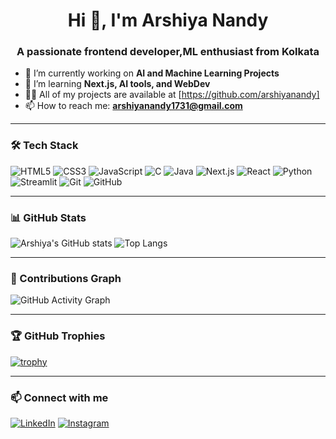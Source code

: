 <h1 align="center">Hi 👋, I'm Arshiya Nandy</h1>
<h3 align="center">A passionate frontend developer,ML enthusiast from Kolkata</h3>

- 🔭 I’m currently working on **AI and Machine Learning Projects**
- 🌱 I’m learning **Next.js, AI tools, and WebDev**
- 👩‍💻 All of my projects are available at [https://github.com/arshiyanandy]
- 📫 How to reach me: **arshiyanandy1731@gmail.com**

---

### 🛠️ Tech Stack

![HTML5](https://img.shields.io/badge/HTML5-E34F26?logo=html5&logoColor=white&style=for-the-badge)
![CSS3](https://img.shields.io/badge/CSS3-1572B6?logo=css3&logoColor=white&style=for-the-badge)
![JavaScript](https://img.shields.io/badge/JavaScript-F7DF1E?logo=javascript&logoColor=black&style=for-the-badge)
![C](https://img.shields.io/badge/C-A8B9CC?logo=c&logoColor=white&style=for-the-badge)
![Java](https://img.shields.io/badge/Java-007396?logo=java&logoColor=white&style=for-the-badge)
![Next.js](https://img.shields.io/badge/Next.js-000000?logo=nextdotjs&logoColor=white&style=for-the-badge)
![React](https://img.shields.io/badge/React-61DAFB?logo=react&logoColor=black&style=for-the-badge)
![Python](https://img.shields.io/badge/Python-3776AB?logo=python&logoColor=white&style=for-the-badge)
![Streamlit](https://img.shields.io/badge/Streamlit-FF4B4B?logo=streamlit&logoColor=white&style=for-the-badge)
![Git](https://img.shields.io/badge/Git-F05032?logo=git&logoColor=white&style=for-the-badge)
![GitHub](https://img.shields.io/badge/GitHub-181717?logo=github&logoColor=white&style=for-the-badge)

---

### 📊 GitHub Stats

![Arshiya's GitHub stats](https://github-readme-stats.vercel.app/api?username=arshiyanandy&show_icons=true&theme=radical)
![Top Langs](https://github-readme-stats.vercel.app/api/top-langs/?username=arshiyanandy&layout=compact&theme=radical)

---

### 🌟 Contributions Graph

![GitHub Activity Graph](https://github-readme-activity-graph.vercel.app/graph?username=arshiyanandy&theme=dracula)

---

### 🏆 GitHub Trophies

[![trophy](https://github-profile-trophy.vercel.app/?username=arshiyanandy&theme=radical&column=7&margin-w=10&margin-h=15)](https://github.com/ryo-ma/github-profile-trophy)

---

### 📫 Connect with me

[![LinkedIn](https://img.shields.io/badge/LinkedIn-blue?logo=linkedin&logoColor=white&style=for-the-badge)](https://linkedin.com/in/your-link)
[![Instagram](https://img.shields.io/badge/Instagram-E4405F?logo=instagram&logoColor=white&style=for-the-badge)](https://instagram.com/your-handle)
